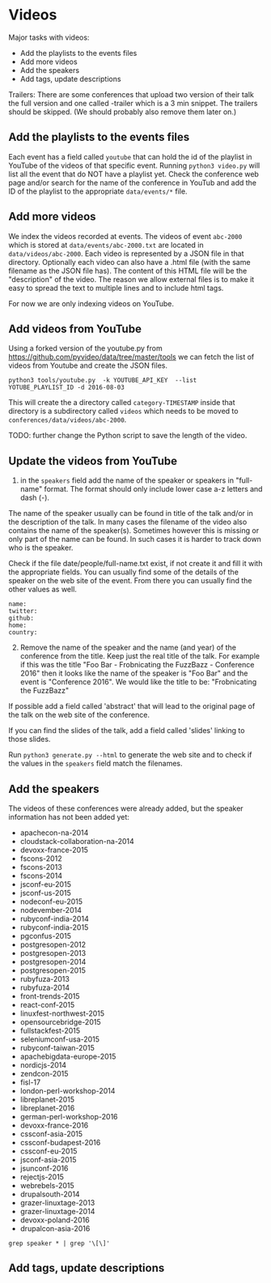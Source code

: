 Videos
=========

Major tasks with videos:
* Add the playlists to the events files
* Add more videos
* Add the speakers
* Add tags, update descriptions

Trailers: There are some conferences that upload two version of their talk the full version and
one called -trailer which is a 3 min snippet. The trailers should be skipped.
(We should probably also remove them later on.)



Add the playlists to the events files
------------------------------------
Each event has a field called `youtube` that can hold the id of the playlist in YouTube of the videos of that specific event.
Running `python3 video.py` will list all the event that do NOT have a playlist yet.
Check the conference web page and/or search for the name of the conference in YouTub and add the ID of
the playlist to the appropriate `data/events/*` file.

Add more videos
-----------------

We index the videos recorded at events. The videos of event `abc-2000` which is stored at `data/events/abc-2000.txt`
are located in `data/videos/abc-2000`. Each video is represented by a JSON file in that directory. Optionally
each video can also have a .html file (with the same filename as the JSON file has). The content of this HTML file
will be the "description" of the video. The reason we allow external files is to make it easy to spread the
text to multiple lines and to include html tags.

For now we are only indexing videos on YouTube.

Add videos from YouTube
------------------------


Using a forked version of the youtube.py from https://github.com/pyvideo/data/tree/master/tools we can fetch the list of videos from Youtube and create the JSON files.

```python3 tools/youtube.py  -k YOUTUBE_API_KEY  --list YOTUBE_PLAYLIST_ID -d 2016-08-03```

This will create the a directory called ```category-TIMESTAMP``` inside that directory is a subdirectory
called `videos` which needs to be moved to  `conferences/data/videos/abc-2000`.

TODO: further change the Python script to save the length of the video.

Update the videos from YouTube
------------------------------

1) in the `speakers` field add the name of the speaker or speakers in "full-name" format.
The format should only include lower case a-z letters and dash (-).

The name of the speaker usually can be found in title of the talk and/or in the description of the talk.
In many cases the filename of the video also contains the name of the speaker(s). Sometimes however this is
missing or only part of the name can be found. In such cases it is harder to track down who is the speaker.

Check if the file date/people/full-name.txt exist, if not create it and fill it with the appropriate fields.
You can usually find some of the details of the speaker on the web site of the event. From there you can usually
find the other values as well.

```
name:
twitter:
github:
home:
country:
```

2) Remove the name of the speaker and the name (and year) of the conference from the title. Keep just the real title of the talk.
For example if this was the title "Foo Bar - Frobnicating the FuzzBazz - Conference 2016" then it looks like the name
of the speaker is "Foo Bar" and the event is "Conference 2016". We would like the title to be:
"Frobnicating the FuzzBazz"

If possible add a field called 'abstract' that will lead to the original page of the talk on the web site of the conference.

If you can find the slides of the talk, add a field called 'slides' linking to those slides.


Run `python3 generate.py --html` to generate the web site and to check if the values in the `speakers` field match the filenames.




Add the speakers
------------------
The videos of these conferences were already added, but the speaker information
has not been added yet:

* apachecon-na-2014
* cloudstack-collaboration-na-2014
* devoxx-france-2015
* fscons-2012
* fscons-2013
* fscons-2014
* jsconf-eu-2015
* jsconf-us-2015
* nodeconf-eu-2015
* nodevember-2014
* rubyconf-india-2014
* rubyconf-india-2015
* pgconfus-2015
* postgresopen-2012
* postgresopen-2013
* postgresopen-2014
* postgresopen-2015
* rubyfuza-2013
* rubyfuza-2014
* front-trends-2015
* react-conf-2015
* linuxfest-northwest-2015
* opensourcebridge-2015
* fullstackfest-2015
* seleniumconf-usa-2015
* rubyconf-taiwan-2015
* apachebigdata-europe-2015
* nordicjs-2014
* zendcon-2015
* fisl-17
* london-perl-workshop-2014
* libreplanet-2015
* libreplanet-2016
* german-perl-workshop-2016
* devoxx-france-2016
* cssconf-asia-2015
* cssconf-budapest-2016
* cssconf-eu-2015
* jsconf-asia-2015
* jsunconf-2016
* rejectjs-2015
* webrebels-2015
* drupalsouth-2014
* grazer-linuxtage-2013
* grazer-linuxtage-2014
* devoxx-poland-2016
* drupalcon-asia-2016

``` grep speaker * | grep '\[\]' ```

Add tags, update descriptions
-----------------------------


